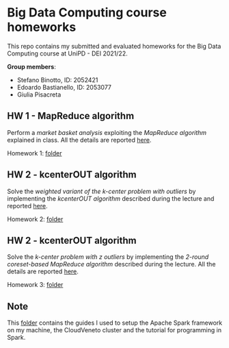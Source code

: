# Big Data Computing course homeworks

This repo contains my submitted and evaluated homeworks for the Big Data Computing course at UniPD - DEI 2021/22.

**Group members**:

- Stefano Binotto, ID: 2052421
- Edoardo Bastianello, ID: 2053077
- Giulia Pisacreta

## HW 1 - MapReduce algorithm
Perform a *market basket analysis* exploiting the *MapReduce algorithm* explained in class.  All the details are reported
[here](https://github.com/stefanobinotto/Big-Data-Computing-course/blob/main/Homework%201/PresentationHW1.pdf). 

Homework 1: [folder](https://github.com/stefanobinotto/Big-Data-Computing-course/tree/main/Homework%201)

## HW 2 - kcenterOUT algorithm
Solve the *weighted variant of the k-center problem with outliers* by implementing the *kcenterOUT algorithm* described during the lecture and reported
[here](https://github.com/stefanobinotto/Big-Data-Computing-course/blob/main/Homework%202/PresentationHW2.pdf). 

Homework 2: [folder](https://github.com/stefanobinotto/Big-Data-Computing-course/tree/main/Homework%202)

## HW 2 - kcenterOUT algorithm
Solve the *k-center problem with z outliers* by implementing the *2-round coreset-based MapReduce algorithm* described during the lecture. All the details are reported
[here](https://github.com/stefanobinotto/Big-Data-Computing-course/blob/main/Homework%203/PresentationHW3.pdf). 

Homework 3: [folder](https://github.com/stefanobinotto/Big-Data-Computing-course/tree/main/Homework%203)

## Note
This [folder](https://github.com/stefanobinotto/Big-Data-Computing-course/tree/main/Spark%20Guide) contains the guides I used to setup the Apache Spark framework on my machine, the CloudVeneto cluster and the tutorial for programming in Spark.
